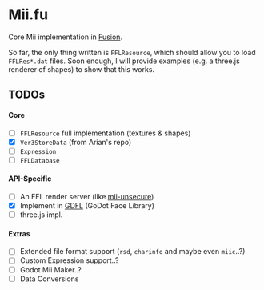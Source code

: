 # Mii.fu

Core Mii implementation in [Fusion](https://fusion-lang.org/).

So far, the only thing written is `FFLResource`, which should allow you to load `FFLRes*.dat` files. Soon enough, I will provide examples (e.g. a three.js renderer of shapes) to show that this works.

## TODOs

#### Core

* [ ] `FFLResource` full implementation (textures & shapes)
* [X] `Ver3StoreData` (from Arian's repo)
* [ ] `Expression`
* [ ] `FFLDatabase`

#### API-Specific

* [ ] An FFL render server (like [mii-unsecure](https://mii-unsecure.ariankordi.net/))
* [X] Implement in [GDFL](https://github.com/GloriousGlider8/GDFL) (GoDot Face Library)
* [ ] three.js impl.

#### Extras

* [ ] Extended file format support (`rsd`, `charinfo` and maybe even  `miic`..?)
* [ ] Custom Expression support..?
* [ ] Godot Mii Maker..?
* [ ] Data Conversions
